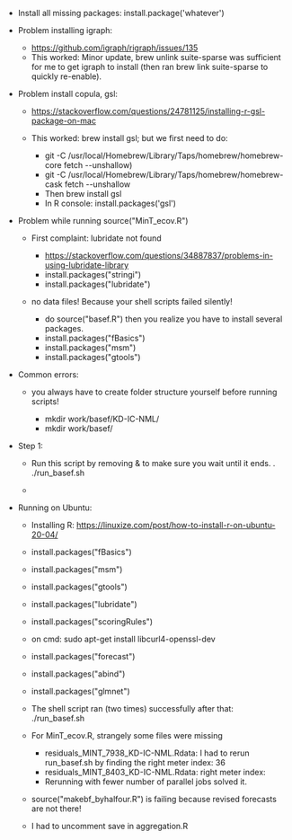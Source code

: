 * Install all missing packages: install.package('whatever')

* Problem installing igraph:

    * https://github.com/igraph/rigraph/issues/135
    * This worked:
        Minor update, brew unlink suite-sparse was sufficient for me to get igraph to install (then ran brew link suite-sparse to quickly re-enable).

* Problem install copula, gsl:

    * https://stackoverflow.com/questions/24781125/installing-r-gsl-package-on-mac
    * This worked: brew install gsl; but we first need to do: 
    
        * git -C /usr/local/Homebrew/Library/Taps/homebrew/homebrew-core fetch --unshallow)
        * git -C /usr/local/Homebrew/Library/Taps/homebrew/homebrew-cask fetch --unshallow
        * Then brew install gsl
        * In R console: install.packages('gsl')

* Problem while running source("MinT_ecov.R")

    * First complaint: lubridate not found
        * https://stackoverflow.com/questions/34887837/problems-in-using-lubridate-library
        * install.packages("stringi")
        * install.packages("lubridate") 
        
    * no data files! Because your shell scripts failed silently!
    
        * do source("basef.R") then you realize you have to install several packages.
        * install.packages("fBasics")
        * install.packages("msm")
        * install.packages("gtools")
                
* Common errors:

    * you always have to create folder structure yourself before running scripts!
    
        * mkdir work/basef/KD-IC-NML/
        * mkdir work/basef/

* Step 1:

    * Run this script by removing & to make sure you wait until it ends.
        . ./run_basef.sh
        
    *
        
        
        
        
* Running on Ubuntu:

    * Installing R: https://linuxize.com/post/how-to-install-r-on-ubuntu-20-04/
    * install.packages("fBasics")
    * install.packages("msm")
    * install.packages("gtools") 
    * install.packages("lubridate")
    * install.packages("scoringRules")
    * on cmd: sudo apt-get install libcurl4-openssl-dev 
    * install.packages("forecast")
    * install.packages("abind")
    * install.packages("glmnet")    
    
    * The shell script ran (two times) successfully after that: ./run_basef.sh
    * For MinT_ecov.R, strangely some files were missing
        * residuals_MINT_7938_KD-IC-NML.Rdata: I had to rerun run_basef.sh by finding the right meter index: 36
        * residuals_MINT_8403_KD-IC-NML.Rdata: right meter index: 
        * Rerunning with fewer number of parallel jobs solved it.
        
    * source("makebf_byhalfour.R") is failing because revised forecasts are not there!
    * I had to uncomment save in aggregation.R   
    
     
